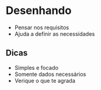 # Desenhando
- Pensar nos requisitos
- Ajuda a definir as necessidades

## Dicas
- Simples e focado
- Somente dados necessários
- Verique o que te agrada